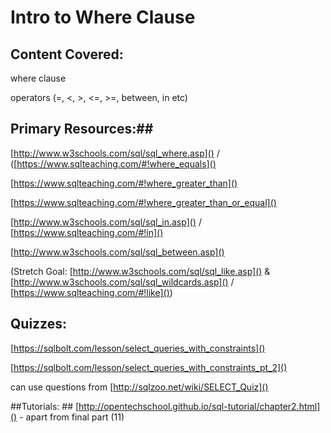 # Intro to Where Clause #

## Content Covered: ##
where clause

operators (=, <, >, <=, >=, between, in etc)


## Primary Resources:##
[http://www.w3schools.com/sql/sql_where.asp]() / ([https://www.sqlteaching.com/#!where_equals]()

[https://www.sqlteaching.com/#!where_greater_than]()

[https://www.sqlteaching.com/#!where_greater_than_or_equal]()

[http://www.w3schools.com/sql/sql_in.asp]() / [https://www.sqlteaching.com/#!in]()

[http://www.w3schools.com/sql/sql_between.asp]()

(Stretch Goal: [http://www.w3schools.com/sql/sql_like.asp]() & [http://www.w3schools.com/sql/sql_wildcards.asp]() / [https://www.sqlteaching.com/#!like]())

## Quizzes: ##
[https://sqlbolt.com/lesson/select_queries_with_constraints]()

[https://sqlbolt.com/lesson/select_queries_with_constraints_pt_2]()

can use questions from [http://sqlzoo.net/wiki/SELECT_Quiz]()

##Tutorials: ##
[http://opentechschool.github.io/sql-tutorial/chapter2.html]()
	- apart from final part (11)
